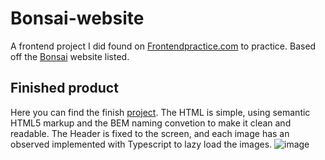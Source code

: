 # Bonsai-website
A frontend project I did found on [Frontendpractice.com](https://www.frontendpractice.com/) to practice. Based off the [Bonsai](https://www.hellobonsai.com/pricing) website listed.

## Finished product
Here you can find the finish [project](https://stellular-pithivier-d4c160.netlify.app/). The HTML is simple, using semantic HTML5 markup and the BEM naming convetion to make it clean and readable. The Header is fixed to the screen, and each image has an observed implemented with Typescript to lazy load the images.
![image](https://user-images.githubusercontent.com/108785555/213842069-0a91e6fa-bfc3-460b-9b35-9af58176a441.png)
